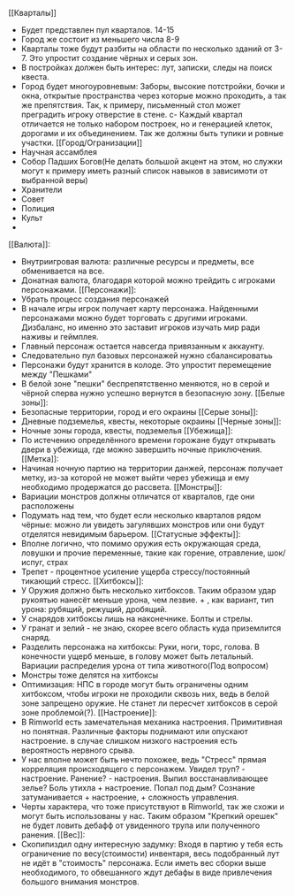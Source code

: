 [[Кварталы]]
- Будет представлен пул кварталов. 14-15
- Город же состоит из меньшего числа 8-9
- Кварталы тоже будут разбиты на области по несколько зданий от 3-7. Это упростит создание чёрных и серых зон.
- В постройках должен быть интерес: лут, записки, следы на поиск квеста.
- Город будет многоуровневым: Заборы, высокие потстройки, бочки и окна, открытые пространства через которые можно проходить, а так же препятствия. Так, к примеру, письменный стол может преградить игроку отверстие в стене.
 c- Каждый квартал отличается не только набором построек, но и генерацией клеток, дорогами и их объединением. Так же должны быть тупики и ровные участки.
[[Город/Огранизации]]
- Научная ассамблея
- Собор Падших Богов(Не делать большой акцент на этом, но служки могут к примеру иметь разный список навыков в зависимоти от выбранной веры) 
- Хранители
- Совет
- Полиция
- Культ
- 
[[Валюта]]:
- Внутриигровая валюта: различные ресурсы и предметы, все обменивается на все.
- Донатная валюта, благодаря которой можно трейдить с игроками персонажами.
[[Персонажи]]:
- Убрать процесс создания персонажей
- В начале игры игрок получает карту персонажа. Найденными персонажами можно будет торговать с другими игроками. Дизбаланс, но именно это заставит игроков изучать мир ради наживы и геймплея.
- Главный персонаж остается навсегда привязанным к аккаунту.
- Следовательно пул базовых персонажей нужно сбалансироватьь
- Персонажи будут хранится в колоде. Это упростит перемещение между "Пешками"
- В белой зоне "пешки" беспрепятственно меняются, но в серой и чёрной сперва нужно успешно вернутся в безопасную зону.
[[Белые зоны]]:
- Безопасные территории, город и его окраины
[[Серые зоны]]:
- Дневные подземелья, квесты, некоторые окраины 
[[Черные зоны]]:
- Ночные зоны города, квесты, подземелья
[[Убежища]]:
- По истечению определённого времени горожане будут открывать двери в убежища, где можно завершить ночные приключения.
[[Метка]]:
- Начиная ночную партию на территории данжей, персонаж получает метку, из-за которой не может выйти через убежища и ему необходимо продержатся до рассвета.
[[Монстры]]:
- Вариации монстров должны отличатся от кварталов, где они расположены
- Подумать над тем, что будет если несколько кварталов рядом чёрные: можно ли увидеть загулявших монстров или они будут отделятся невидимым барьером.
[[Статусные эффекты]]:
- Вполне логично, что помимо оружия есть окружающая среда, ловушки и прочие переменные, такие как горение, отравление, шок/испуг, страх
- Трепет - процентное усиление ущерба стрессу/постоянный тикающий стресс.
[[Хитбоксы]]:
- У Оружия должно быть несколько хитбоксов. Таким образом удар рукоятью нанесёт меньше урона, чем лезвие. + , как вариант, тип урона: рубящий, режущий, дробящий. 
- У снарядов хитбоксы лишь на наконечнике. Болты и стрелы.
- У гранат и зелий - не знаю, скорее всего область куда приземлится снаряд.
- Разделить персонажа на хитбоксы: Руки, ноги, торс, голова. В конечности ущерб меньше, в голову может быть летальный. Вариации распределия урона от типа животного(Под вопросом)
- Монстры тоже делятся на хитбоксы
- Оптимизация: НПС в городе могут быть ограничены одним хитбоксом, чтобы игроки не проходили сквозь них, ведь в белой зоне запрещено оружие. Не станет ли пересчет хитбоксов в серой зоне проблемой(?).
[[Настроение]]:
- В Rimworld есть замечательная механика настроения. Примитивная но понятная. Различные факторы поднимают или опускают настроение. в случае слишком низкого настроения есть вероятность нервного срыва.
- У нас вполне может быть нечто похожее, ведь "Стресс" прямая корреляция происходящего с персонажем. Увидел труп? - настроение. Ранение? - настроения. Выпил восстанавливающее зелье? Боль утихла + настроение. Попал под дым? Сознание затуманивается + настроение, + сложность управления.
- Черты характера, что тоже присутствуют в Rimworld, так же схожи и могут быть использованы у нас. Таким образом "Крепкий орешек" не будет ловить дебафф от увиденного трупа или полученного ранения.
[[Вес]]:
- Скопипиздил одну интересную задумку: Входя в партию у тебя есть ограничение по весу(стоимости) инвентаря, весь подобранный лут не идёт в "стоимость" персонажа. Если иметь вес сборки выше необходимого, то обвешанного ждут дебафы в виде привлечения большого внимания монстров.